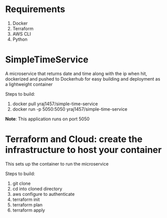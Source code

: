 # Requirements
1. Docker
2. Terraform
3. AWS CLI
4. Python

# SimpleTimeService

A microservice that returns date and time along with the ip when hit, dockerized and pushed to Dockerhub for easy building and deployment as a lightweight container

Steps to build:
1. docker pull yraj1457/simple-time-service
2. docker run -p 5050:5050 yraj1457/simple-time-service

**Note**: This application runs on port 5050

# Terraform and Cloud: create the infrastructure to host your container

This sets up the container to run the microservice

Steps to build:
1. git clone <url>
2. cd into cloned directory
3. aws configure to authenticate
4. terraform init
5. terraform plan
6. terraform apply

